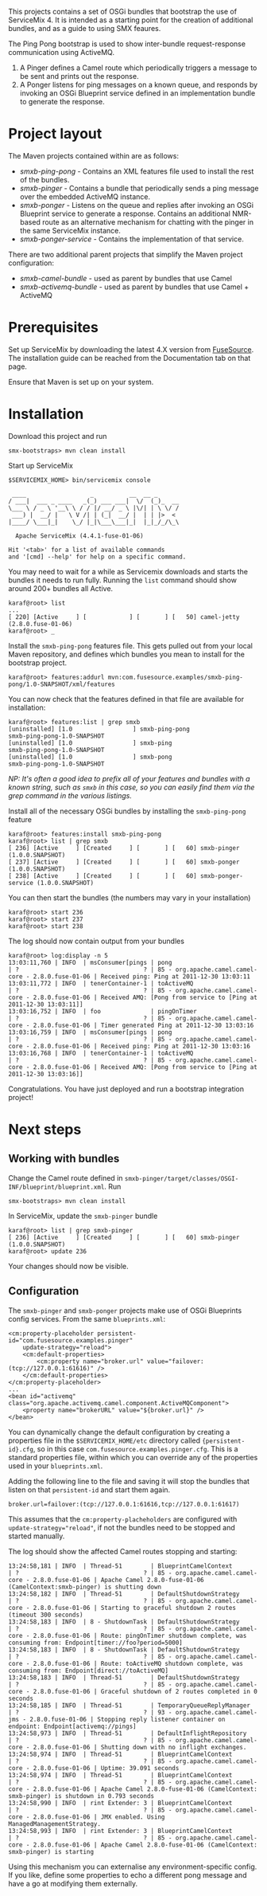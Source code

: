 This projects contains a set of OSGi bundles that bootstrap the use of ServiceMix 4. It is intended as a starting point for the creation of additional bundles, and as a guide to using SMX feaures.

The Ping Pong bootstrap is used to show inter-bundle request-response communication using ActiveMQ. 

1. A Pinger defines a Camel route which periodically triggers a message to be sent and prints out the response.
1. A Ponger listens for ping messages on a known queue, and responds by invoking an OSGi Blueprint service defined in an implementation bundle to generate the response. 

Project layout
==============
The Maven projects contained within are as follows:

* _smxb-ping-pong_ - Contains an XML features file used to install the rest of the bundles.
* _smxb-pinger_ - Contains a bundle that periodically sends a ping message over the embedded ActiveMQ instance.
* _smxb-ponger_ - Listens on the queue and replies after invoking an OSGi Blueprint service to generate a response. Contains an additional NMR-based route as an alternative mechanism for chatting with the pinger in the same ServiceMix instance.
* _smxb-ponger-service_ - Contains the implementation of that service.

There are two additional parent projects that simplify the Maven project configuration:

* _smxb-camel-bundle_ - used as parent by bundles that use Camel
* _smxb-activemq-bundle_ - used as parent by bundles that use Camel + ActiveMQ

Prerequisites
=============
Set up ServiceMix by downloading the latest 4.X version from [FuseSource](http://fusesource.com/products/enterprise-servicemix/). The installation guide can be reached from the Documentation tab on that page. 

Ensure that Maven is set up on your system. 

Installation
============
Download this project and run

	smx-bootstraps> mvn clean install

Start up ServiceMix

	$SERVICEMIX_HOME> bin/servicemix console 
	
	 ____                  _          __  __ _      
	/ ___|  ___ _ ____   _(_) ___ ___|  \/  (_)_  __
	\___ \ / _ \ '__\ \ / / |/ __/ _ \ |\/| | \ \/ /
	 ___) |  __/ |   \ V /| | (_|  __/ |  | | |>  < 
	|____/ \___|_|    \_/ |_|\___\___|_|  |_|_/_/\_\
	
	  Apache ServiceMix (4.4.1-fuse-01-06)
	
	Hit '<tab>' for a list of available commands
	and '[cmd] --help' for help on a specific command.

You may need to wait for a while as Servicemix downloads and starts the bundles it needs to run fully. Running the `list` command should show around 200+ bundles all Active.

	karaf@root> list
	...
	[ 220] [Active     ] [            ] [       ] [   50] camel-jetty (2.8.0.fuse-01-06)
	karaf@root> _

Install the `smxb-ping-pong` features file. This gets pulled out from your local Maven repository, and defines which bundles you mean to install for the bootstrap project.

	karaf@root> features:addurl mvn:com.fusesource.examples/smxb-ping-pong/1.0-SNAPSHOT/xml/features
	
You can now check that the features defined in that file are available for installation:

	karaf@root> features:list | grep smxb
	[uninstalled] [1.0                 ] smxb-ping-pong                       smxb-ping-pong-1.0-SNAPSHOT       
	[uninstalled] [1.0                 ] smxb-ping                            smxb-ping-pong-1.0-SNAPSHOT       
	[uninstalled] [1.0                 ] smxb-pong                            smxb-ping-pong-1.0-SNAPSHOT
	
_NP: It's often a good idea to prefix all of your features and bundles with a known string, such as `smxb` in this case, so you can easily find them via the grep command in the various listings._

Install all of the necessary OSGi bundles by installing the `smxb-ping-pong` feature

	karaf@root> features:install smxb-ping-pong
	karaf@root> list | grep smxb
	[ 236] [Active     ] [Created     ] [       ] [   60] smxb-pinger (1.0.0.SNAPSHOT)
	[ 237] [Active     ] [Created     ] [       ] [   60] smxb-ponger (1.0.0.SNAPSHOT)
	[ 238] [Active     ] [Created     ] [       ] [   60] smxb-ponger-service (1.0.0.SNAPSHOT)

You can then start the bundles (the numbers may vary in your installation)

	karaf@root> start 236
	karaf@root> start 237
	karaf@root> start 238

The log should now contain output from your bundles

	karaf@root> log:display -n 5
	13:03:11,760 | INFO  | msConsumer[pings | pong                             | ?                                   ? | 85 - org.apache.camel.camel-core - 2.8.0.fuse-01-06 | Received ping: Ping at 2011-12-30 13:03:11
	13:03:11,772 | INFO  | tenerContainer-1 | toActiveMQ                       | ?                                   ? | 85 - org.apache.camel.camel-core - 2.8.0.fuse-01-06 | Received AMQ: [Pong from service to [Ping at 2011-12-30 13:03:11]]
	13:03:16,752 | INFO  | foo              | pingOnTimer                      | ?                                   ? | 85 - org.apache.camel.camel-core - 2.8.0.fuse-01-06 | Timer generated Ping at 2011-12-30 13:03:16
	13:03:16,759 | INFO  | msConsumer[pings | pong                             | ?                                   ? | 85 - org.apache.camel.camel-core - 2.8.0.fuse-01-06 | Received ping: Ping at 2011-12-30 13:03:16
	13:03:16,768 | INFO  | tenerContainer-1 | toActiveMQ                       | ?                                   ? | 85 - org.apache.camel.camel-core - 2.8.0.fuse-01-06 | Received AMQ: [Pong from service to [Ping at 2011-12-30 13:03:16]]

Congratulations. You have just deployed and run a bootstrap integration project!

Next steps
==========
Working with bundles
--------------------
Change the Camel route defined in `smxb-pinger/target/classes/OSGI-INF/blueprint/blueprint.xml`.
Run 

	smx-bootstraps> mvn clean install

In ServiceMix, update the `smxb-pinger` bundle

	karaf@root> list | grep smxb-pinger
	[ 236] [Active     ] [Created     ] [       ] [   60] smxb-pinger (1.0.0.SNAPSHOT)
	karaf@root> update 236

Your changes should now be visible.

Configuration
-------------
The `smxb-pinger` and `smxb-ponger` projects make use of OSGi Blueprints config services. From the same `blueprints.xml`:

	<cm:property-placeholder persistent-id="com.fusesource.examples.pinger"
		update-strategy="reload">
		<cm:default-properties>
			<cm:property name="broker.url" value="failover:(tcp://127.0.0.1:61616)" />
		</cm:default-properties>
	</cm:property-placeholder>
	...
    <bean id="activemq" class="org.apache.activemq.camel.component.ActiveMQComponent">
        <property name="brokerURL" value="${broker.url}" />
    </bean>
    
You can dynamically change the default configuration by creating a properties file in the `$SERVICEMIX_HOME/etc` directory called `{persistent-id}.cfg`, so in this case `com.fusesource.examples.pinger.cfg`. This is a standard properties file, within which you can override any of the properties used in your `blueprints.xml`.

Adding the following line to the file and saving it will stop the bundles that listen on that `persistent-id` and start them again.

	broker.url=failover:(tcp://127.0.0.1:61616,tcp://127.0.0.1:61617)

This assumes that the `cm:property-placheholders` are configured with `update-strategy="reload"`, if not the bundles need to be stopped and started manually.

The log should show the affected Camel routes stopping and starting:

	13:24:58,181 | INFO  | Thread-51        | BlueprintCamelContext            | ?                                   ? | 85 - org.apache.camel.camel-core - 2.8.0.fuse-01-06 | Apache Camel 2.8.0-fuse-01-06 (CamelContext:smxb-pinger) is shutting down
	13:24:58,182 | INFO  | Thread-51        | DefaultShutdownStrategy          | ?                                   ? | 85 - org.apache.camel.camel-core - 2.8.0.fuse-01-06 | Starting to graceful shutdown 2 routes (timeout 300 seconds)
	13:24:58,183 | INFO  | 8 - ShutdownTask | DefaultShutdownStrategy          | ?                                   ? | 85 - org.apache.camel.camel-core - 2.8.0.fuse-01-06 | Route: pingOnTimer shutdown complete, was consuming from: Endpoint[timer://foo?period=5000]
	13:24:58,183 | INFO  | 8 - ShutdownTask | DefaultShutdownStrategy          | ?                                   ? | 85 - org.apache.camel.camel-core - 2.8.0.fuse-01-06 | Route: toActiveMQ shutdown complete, was consuming from: Endpoint[direct://toActiveMQ]
	13:24:58,183 | INFO  | Thread-51        | DefaultShutdownStrategy          | ?                                   ? | 85 - org.apache.camel.camel-core - 2.8.0.fuse-01-06 | Graceful shutdown of 2 routes completed in 0 seconds
	13:24:58,185 | INFO  | Thread-51        | TemporaryQueueReplyManager       | ?                                   ? | 93 - org.apache.camel.camel-jms - 2.8.0.fuse-01-06 | Stopping reply listener container on endpoint: Endpoint[activemq://pings]
	13:24:58,973 | INFO  | Thread-51        | DefaultInflightRepository        | ?                                   ? | 85 - org.apache.camel.camel-core - 2.8.0.fuse-01-06 | Shutting down with no inflight exchanges.
	13:24:58,974 | INFO  | Thread-51        | BlueprintCamelContext            | ?                                   ? | 85 - org.apache.camel.camel-core - 2.8.0.fuse-01-06 | Uptime: 39.091 seconds
	13:24:58,974 | INFO  | Thread-51        | BlueprintCamelContext            | ?                                   ? | 85 - org.apache.camel.camel-core - 2.8.0.fuse-01-06 | Apache Camel 2.8.0-fuse-01-06 (CamelContext: smxb-pinger) is shutdown in 0.793 seconds
	13:24:58,990 | INFO  | rint Extender: 3 | BlueprintCamelContext            | ?                                   ? | 85 - org.apache.camel.camel-core - 2.8.0.fuse-01-06 | JMX enabled. Using ManagedManagementStrategy.
	13:24:58,993 | INFO  | rint Extender: 3 | BlueprintCamelContext            | ?                                   ? | 85 - org.apache.camel.camel-core - 2.8.0.fuse-01-06 | Apache Camel 2.8.0-fuse-01-06 (CamelContext: smxb-pinger) is starting

Using this mechanism you can externalise any environment-specific config. If you like, define some properties to echo a different pong message and have a go at modifying them externally.
